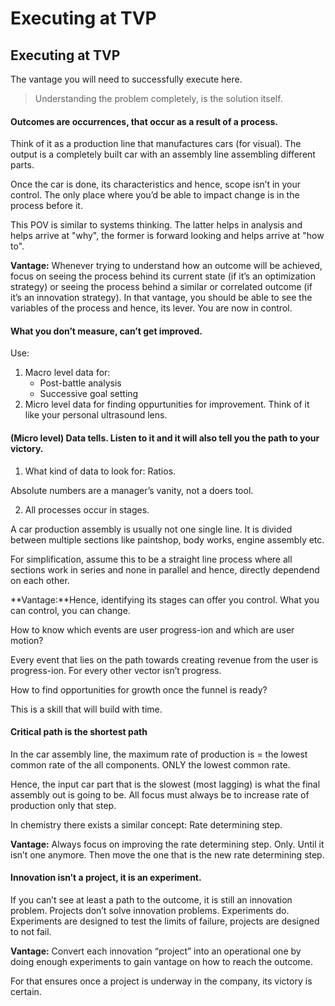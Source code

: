 # Executing at TVP

## Executing at TVP

The vantage you will need to successfully execute here.

> Understanding the problem completely, is the solution itself.

#### Outcomes are occurrences, that occur as a result of a process.

Think of it as a production line that manufactures cars \(for visual\). The output is a completely built car with an assembly line assembling different parts.

Once the car is done, its characteristics and hence, scope isn’t in your control. The only place where you’d be able to impact change is in the process before it.

This POV is similar to systems thinking. The latter helps in analysis and helps arrive at "why", the former is forward looking and helps arrive at "how to".

**Vantage:** Whenever trying to understand how an outcome will be achieved, focus on seeing the process behind its current state \(if it’s an optimization strategy\) or seeing the process behind a similar or correlated outcome \(if it’s an innovation strategy\). In that vantage, you should be able to see the variables of the process and hence, its lever. You are now in control.

#### What you don’t measure, can’t get improved.

Use:

1. Macro level data for:
   * Post-battle analysis
   * Successive goal setting
2. Micro level data for finding oppurtunities for improvement.  Think of it like your personal ultrasound lens.

#### \(Micro level\) Data tells. Listen to it and it will also tell you the path to your victory.

1. What kind of data to look for: Ratios.

Absolute numbers are a manager’s vanity, not a doers tool.

2. All processes occur in stages.

A car production assembly is usually not one single line. It is divided between multiple sections like paintshop, body works, engine assembly etc.

For simplification, assume this to be a straight line process where all sections work in series and none in parallel and hence, directly dependend on each other.

**Vantage:**Hence, identifying its stages can offer you control. What you can control, you can change.

How to know which events are user progress-ion and which are user motion?

Every event that lies on the path towards creating revenue from the user is progress-ion. For every other vector isn’t progress.

How to find opportunities for growth once the funnel is ready?

This is a skill that will build with time.

#### Critical path is the shortest path

In the car assembly line, the maximum rate of production is = the lowest common rate of the all components. ONLY the lowest common rate.

Hence, the input car part that is the slowest \(most lagging\) is what the final assembly out is going to be. All focus must always be to increase rate of production only that step.

In chemistry there exists a similar concept: Rate determining step.

**Vantage:** Always focus on improving the rate determining step. Only. Until it isn’t one anymore. Then move the one that is the new rate determining step.

#### Innovation isn’t a project, it is an experiment.

If you can’t see at least a path to the outcome, it is still an innovation problem. Projects don’t solve innovation problems. Experiments do. Experiments are designed to test the limits of failure, projects are designed to not fail.

**Vantage:** Convert each innovation “project” into an operational one by doing enough experiments to gain vantage on how to reach the outcome.

For that ensures once a project is underway in the company, its victory is certain.

